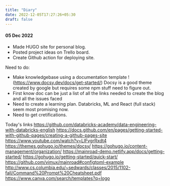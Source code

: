 ```yaml
---
title: "Diary"
date: 2022-12-05T17:27:26+05:30
draft: false
---
```


#### 05 Dec 2022

- Made HUGO site for personal blog.
- Posted project ideas on Trello board.
- Create Github action for deploying site.

Need to do:
- Make knowledgebase using a documentation template !(https://www.docsy.dev/docs/get-started/) Docsy is a good theme created by google but requires some npm stuff need to figure out.
- First know doc can be just a list of all the links needed to create the blog and all the issues faced
- Need to create a learning plan. Databricks, ML and React (full stack) seem most promising now.
- Need to get cretifications.

Today's links
https://github.com/databricks-academy/data-engineering-with-databricks-english
https://docs.github.com/en/pages/getting-started-with-github-pages/creating-a-github-pages-site
https://www.youtube.com/watch?v=LIFvgrRxdt4
https://themes.gohugo.io/themes/docsy/
https://gohugo.io/content-management/organization/
https://mainroad-demo.netlify.app/docs/getting-started/
https://gohugo.io/getting-started/quick-start/
https://github.com/vimux/mainroad#configtoml-example
http://www.cs.columbia.edu/~sedwards/classes/2015/1102-fall/Command%20Prompt%20Cheatsheet.pdf
https://www.canva.com/search/templates?q=logo



